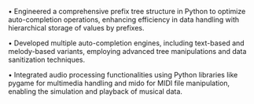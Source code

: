• Engineered a comprehensive prefix tree structure in Python to optimize
auto-completion operations, enhancing efficiency in data handling with
hierarchical storage of values by prefixes.

• Developed multiple auto-completion engines, including text-based and
melody-based variants, employing advanced tree manipulations and data
sanitization techniques.

• Integrated audio processing functionalities using Python libraries like pygame
for multimedia handling and mido for MIDI file manipulation, enabling the
simulation and playback of musical data.
